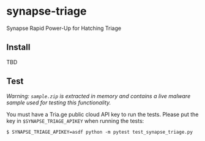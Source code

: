 # synapse-triage
Synapse Rapid Power-Up for Hatching Triage

## Install

TBD

## Test

_Warning: `sample.zip` is extracted in memory and contains a live malware sample used for testing this functionality._

You must have a Tria.ge public cloud API key to run the tests. Please put the key in `$SYNAPSE_TRIAGE_APIKEY` when running the tests:

```
$ SYNAPSE_TRIAGE_APIKEY=asdf python -m pytest test_synapse_triage.py
```
